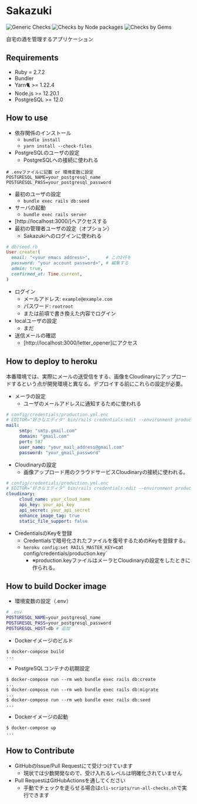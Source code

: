 # Sakazuki

![Generic Checks](https://github.com/momocus/sakazuki/workflows/Generic%20Checks/badge.svg)
![Checks by Node packages](https://github.com/momocus/sakazuki/workflows/Checks%20by%20Node%20packages/badge.svg)
![Checks by Gems](https://github.com/momocus/sakazuki/workflows/Checks%20by%20Gems/badge.svg)

自宅の酒を管理するアプリケーション

## Requirements

- Ruby = 2.7.2
- Bundler
- Yarn🐈 >= 1.22.4
- Node.js >= 12.20.1
- PostgreSQL >= 12.0

## How to use

- 依存関係のインストール
  - `bundle install`
  - `yarn install --check-files`
- PostgreSQLのユーザの設定
  - PostgreSQLへの接続に使われる

```shell
# .envファイルに記載 or 環境変数に設定
POSTGRESQL_NAME=your_postgresql_name
POSTGRESQL_PASS=your_postgresql_password
```

- 最初のユーザの設定
  - `bundle exec rails db:seed`
- サーバの起動
  - `bundle exec rails server`
- [http://localhost:3000/]へアクセスする
- 最初の管理者ユーザの設定（オプション）
  - Sakazukiへのログインに使われる

```ruby
# db/seed.rb
User.create!(
  email: "<your emacs address>",      # この2行を
  password: "your account password>", # 編集する
  admin: true,
  confirmed_at: Time.current,
)
```

- ログイン
  - メールアドレス: `example@example.com`
  - パスワード: `rootroot`
  - または前項で書き換えた内容でログイン
- localユーザの設定
  - まだ
- 送信メールの確認
  - [http://localhost:3000/letter_opener]にアクセス

## How to deploy to heroku

本番環境では、実際にメールの送受信をする、画像をCloudinaryにアップロードするという点が開発環境と異なる。デプロイする前にこれらの設定が必要。

- メーラの設定
  - ユーザのメールアドレスに通知するために使われる

```yaml
# config/credentials/production.yml.enc
# EDITOR="好きなエディタ" bin/rails credentials:edit --environment production にて開く
mail:
     smtp: "smtp.gmail.com"
     domain: "gmail.com"
     port: 587
     user_name: "your_mail_address@gmail.com"
     password: "your_gmail_password"
```

- Cloudinaryの設定
  - 画像アップロード用のクラウドサービスCloudinaryの接続に使われる。

```yaml
# config/credentials/production.yml.enc
# EDITOR="好きなエディタ" bin/rails credentials:edit --environment production にて開く
cloudinary:
     cloud_name: your_cloud_name
     api_key: your_api_key
     api_secret: your_api_secret
     enhance_image_tag: true
     static_file_support: false
```

- CredentialsのKeyを登録
  - Credentialsで暗号化されたファイルを復号するためのKeyを登録する。
  - `heroku config:set RAILS_MASTER_KEY=`cat config/credentials/production.key`
    - ※production.keyファイルはメーラとCloudinaryの設定をしたときに作られる。

## How to build Docker image

- 環境変数の設定（.env）
```sh
# .env
POSTGRESQL_NAME=your_postgresql_name
POSTGRESQL_PASS=your_postgresql_password
POSTGRESQL_HOST=db # 追加
```

- Dockerイメージのビルド

```console
$ docker-compose build
...
```

- PostgreSQLコンテナの初期設定

```console
$ docker-compose run --rm web bundle exec rails db:create
...
$ docker-compose run --rm web bundle exec rails db:migrate
...
$ docker-compose run --rm web bundle exec rails db:seed
...
```

- Dockerイメージの起動

```console
$ docker-compose up
...
```

## How to Contribute

- GitHubのIssue/Pull Requestにて受けつけています
  - 現状では少数開発なので、受け入れるレベルは明確化されていません
- Pull RequestはGitHubActionsを通してください
  - 手動でチェックを走らせる場合は`cli-scripts/run-all-checks.sh`で実行できます

